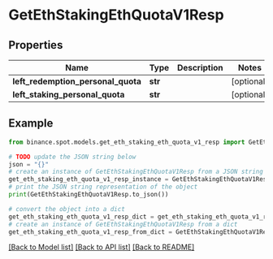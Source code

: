 # GetEthStakingEthQuotaV1Resp


## Properties

Name | Type | Description | Notes
------------ | ------------- | ------------- | -------------
**left_redemption_personal_quota** | **str** |  | [optional] 
**left_staking_personal_quota** | **str** |  | [optional] 

## Example

```python
from binance.spot.models.get_eth_staking_eth_quota_v1_resp import GetEthStakingEthQuotaV1Resp

# TODO update the JSON string below
json = "{}"
# create an instance of GetEthStakingEthQuotaV1Resp from a JSON string
get_eth_staking_eth_quota_v1_resp_instance = GetEthStakingEthQuotaV1Resp.from_json(json)
# print the JSON string representation of the object
print(GetEthStakingEthQuotaV1Resp.to_json())

# convert the object into a dict
get_eth_staking_eth_quota_v1_resp_dict = get_eth_staking_eth_quota_v1_resp_instance.to_dict()
# create an instance of GetEthStakingEthQuotaV1Resp from a dict
get_eth_staking_eth_quota_v1_resp_from_dict = GetEthStakingEthQuotaV1Resp.from_dict(get_eth_staking_eth_quota_v1_resp_dict)
```
[[Back to Model list]](../README.md#documentation-for-models) [[Back to API list]](../README.md#documentation-for-api-endpoints) [[Back to README]](../README.md)


